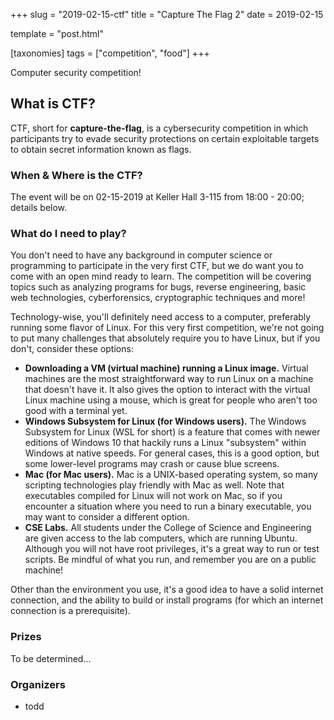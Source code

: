 +++
slug = "2019-02-15-ctf"
title = "Capture The Flag 2"
date = 2019-02-15

template = "post.html"

[taxonomies]
tags = ["competition", "food"]
+++

Computer security competition!

<!-- more -->

## What is CTF?

CTF, short for **capture-the-flag**, is a cybersecurity competition in which participants try to evade security protections on certain exploitable targets to obtain secret information known as flags.

### When & Where is the CTF?

The event will be on 02-15-2019 at Keller Hall 3-115 from 18:00 - 20:00; details below.

### What do I need to play?

You don't need to have any background in computer science or programming to participate in the very first CTF, but we do want you to come with an open mind ready to learn. The competition will be covering topics such as analyzing programs for bugs, reverse engineering, basic web technologies, cyberforensics, cryptographic techniques and more!

Technology-wise, you'll definitely need access to a computer, preferably running some flavor of Linux. For this very first competition, we're not going to put many challenges that absolutely require you to have Linux, but if you don't, consider these options:

- **Downloading a VM (virtual machine) running a Linux image.** Virtual machines are the most straightforward way to run Linux on a machine that doesn't have it. It also gives the option to interact with the virtual Linux machine using a mouse, which is great for people who aren't too good with a terminal yet.
- **Windows Subsystem for Linux (for Windows users).** The Windows Subsystem for Linux (WSL for short) is a feature that comes with newer editions of Windows 10 that hackily runs a Linux "subsystem" within Windows at native speeds. For general cases, this is a good option, but some lower-level programs may crash or cause blue screens.
- **Mac (for Mac users).** Mac is a UNIX-based operating system, so many scripting technologies play friendly with Mac as well. Note that executables compiled for Linux will not work on Mac, so if you encounter a situation where you need to run a binary executable, you may want to consider a different option.
- **CSE Labs.** All students under the College of Science and Engineering are given access to the lab computers, which are running Ubuntu. Although you will not have root privileges, it's a great way to run or test scripts. Be mindful of what you run, and remember you are on a public machine!

Other than the environment you use, it's a good idea to have a solid internet connection, and the ability to build or install programs (for which an internet connection is a prerequisite).

### Prizes

To be determined...

### Organizers

- todd

